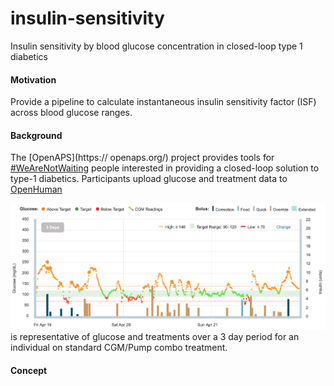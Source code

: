 # insulin-sensitivity
Insulin sensitivity by blood glucose concentration in closed-loop type 1 diabetics

#### Motivation

Provide a pipeline to calculate instantaneous insulin sensitivity factor (ISF) across blood glucose ranges. 

#### Background

The [OpenAPS](https:// openaps.org/) project provides tools for [\#WeAreNotWaiting](#wearenotwaiting) people interested in providing a closed-loop solution to type-1 diabetics. Participants upload glucose and treatment data to [OpenHuman](https://github.com/danamlewis/OpenHumansDataTools)

![Plot 1](img/plot.png) is representative of glucose and treatments over a 3 day period for an individual on standard CGM/Pump combo treatment.

#### Concept

